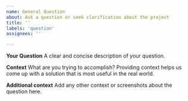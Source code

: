 ```yaml
---
name: General Question
about: Ask a question or seek clarification about the project
title: ''
labels: 'question'
assignees: ''

---
```


**Your Question**
A clear and concise description of your question.

**Context**
What are you trying to accomplish? Providing context helps us come up with a solution that is most useful in the real world.

**Additional context**
Add any other context or screenshots about the question here.